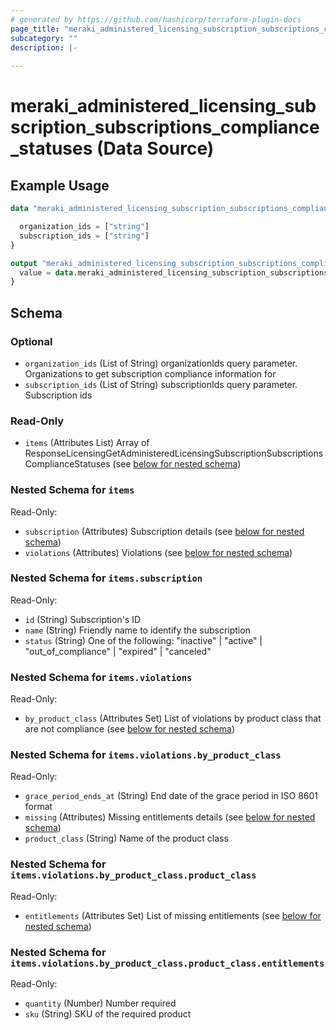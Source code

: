 ```yaml
---
# generated by https://github.com/hashicorp/terraform-plugin-docs
page_title: "meraki_administered_licensing_subscription_subscriptions_compliance_statuses Data Source - terraform-provider-meraki"
subcategory: ""
description: |-
  
---
```


# meraki_administered_licensing_subscription_subscriptions_compliance_statuses (Data Source)



## Example Usage

```terraform
data "meraki_administered_licensing_subscription_subscriptions_compliance_statuses" "example" {

  organization_ids = ["string"]
  subscription_ids = ["string"]
}

output "meraki_administered_licensing_subscription_subscriptions_compliance_statuses_example" {
  value = data.meraki_administered_licensing_subscription_subscriptions_compliance_statuses.example.items
}
```

<!-- schema generated by tfplugindocs -->
## Schema

### Optional

- `organization_ids` (List of String) organizationIds query parameter. Organizations to get subscription compliance information for
- `subscription_ids` (List of String) subscriptionIds query parameter. Subscription ids

### Read-Only

- `items` (Attributes List) Array of ResponseLicensingGetAdministeredLicensingSubscriptionSubscriptionsComplianceStatuses (see [below for nested schema](#nestedatt--items))

<a id="nestedatt--items"></a>
### Nested Schema for `items`

Read-Only:

- `subscription` (Attributes) Subscription details (see [below for nested schema](#nestedatt--items--subscription))
- `violations` (Attributes) Violations (see [below for nested schema](#nestedatt--items--violations))

<a id="nestedatt--items--subscription"></a>
### Nested Schema for `items.subscription`

Read-Only:

- `id` (String) Subscription's ID
- `name` (String) Friendly name to identify the subscription
- `status` (String) One of the following: "inactive" | "active" | "out_of_compliance" | "expired" | "canceled"


<a id="nestedatt--items--violations"></a>
### Nested Schema for `items.violations`

Read-Only:

- `by_product_class` (Attributes Set) List of violations by product class that are not compliance (see [below for nested schema](#nestedatt--items--violations--by_product_class))

<a id="nestedatt--items--violations--by_product_class"></a>
### Nested Schema for `items.violations.by_product_class`

Read-Only:

- `grace_period_ends_at` (String) End date of the grace period in ISO 8601 format
- `missing` (Attributes) Missing entitlements details (see [below for nested schema](#nestedatt--items--violations--by_product_class--missing))
- `product_class` (String) Name of the product class

<a id="nestedatt--items--violations--by_product_class--missing"></a>
### Nested Schema for `items.violations.by_product_class.product_class`

Read-Only:

- `entitlements` (Attributes Set) List of missing entitlements (see [below for nested schema](#nestedatt--items--violations--by_product_class--product_class--entitlements))

<a id="nestedatt--items--violations--by_product_class--product_class--entitlements"></a>
### Nested Schema for `items.violations.by_product_class.product_class.entitlements`

Read-Only:

- `quantity` (Number) Number required
- `sku` (String) SKU of the required product
